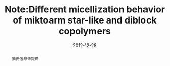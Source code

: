 ---
title: "Note:Different micellization behavior of miktoarm star-like and diblock copolymers"
authors:
- Bin Li
- You-Liang Zhu
- Zhong-Yuan Lu
date: "2012-12-28"
doi: "10.1063/1.4773013"
publication_types: ["期刊文章"]
publication: "The Journal of Chemical Physics"
abstract: "
<!--more-->
摘要信息未提供"
url_pdf: "https://pubs.aip.org/jcp/article/137/24/246102/191762/Note-Different-micellization-behavior-of-miktoarm"
---